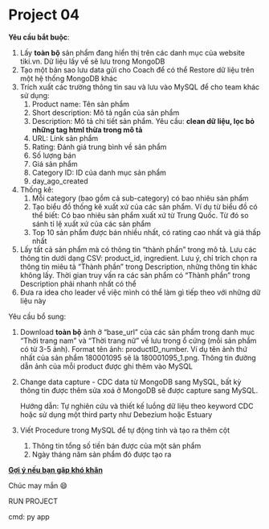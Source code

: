 # Project 04

**Yêu cầu bắt buộc**: 

1. Lấy **toàn bộ** sản phẩm đang hiển thị trên các danh mục của website tiki.vn. Dữ liệu lấy về sẽ lưu trong MongoDB
2. Tạo một bản sao lưu data gửi cho Coach để có thể Restore dữ liệu trên một hệ thống MongoDB khác
3. Trích xuất các trường thông tin sau và lưu vào MySQL để cho team khác sử dụng:
    1. Product name: Tên sản phẩm 
    2. Short description: Mô tả ngắn của sản phẩm
    3. Description: Mô tả chi tiết sản phẩm. Yêu cầu: **clean dữ liệu, lọc bỏ những tag html thừa trong mô tả**
    4. URL: Link sản phẩm
    5. Rating: Đánh giá trung bình về sản phẩm
    6. Số lượng bán
    7. Giá sản phẩm
    8. Category ID: ID của danh mục sản phẩm
    9. day_ago_created 
4. Thống kê:
    1. Mỗi category (bao gồm cả sub-category) có bao nhiêu sản phẩm
    2. Tạo biểu đồ thống kê xuất xứ của các sản phẩm. Ví dụ từ biểu đồ có thể biết: Có bao nhiêu sản phẩm xuất xứ từ Trung Quốc. Từ đó so sánh tỉ lệ xuất xứ của các sản phẩm
    3. Top 10 sản phẩm được bán nhiều nhất, có rating cao nhất và giá thấp nhất
5. Lấy tất cả sản phẩm mà có thông tin “thành phần” trong mô tả. Lưu các thông tin dưới dạng CSV: product_id, ingredient.
Lưu ý, chỉ trích chọn ra thông tin miêu tả “Thành phần” trong Description, những thông tin khác không lấy. Thời gian truy vấn ra các sản phẩm có “Thành phần” trong Description phải nhanh nhất có thể
6. Đưa ra idea cho leader về việc mình có thể làm gì tiếp theo với những dữ liệu này

Yêu cầu bổ sung:

1. Download **toàn bộ** ảnh ở “base_url” của các sản phẩm trong danh mục “Thời trang nam” và “Thời trang nữ” về lưu trong ổ cứng (mỗi sản phẩm có từ 3-5 ảnh). Format tên ảnh: productID_number. Ví dụ tên ảnh thứ nhất của sản phẩm 180001095 sẽ là 180001095_1.png. Thông tin đường dẫn ảnh của mỗi product được ghi thêm vào MySQL
2. Change data capture - CDC data từ MongoDB sang MySQL, bất kỳ thông tin được thêm sửa xoá ở MongoDB sẽ được capture sang MySQL. 
    
    Hướng dẫn: Tự nghiên cứu và thiết kế luồng dữ liệu theo keyword CDC hoặc sử dụng một third party như Debezium hoặc Estuary
    
3. Viết Procedure trong MySQL để tự động tính và tạo ra thêm cột
    1. Thông tin tổng số tiền bán được của một sản phẩm 
    2. Ngày tháng năm sản phẩm đó được tạo ra

[**Gợi ý nếu bạn gặp khó khăn**](https://www.notion.so/G-i-n-u-b-n-g-p-kh-kh-n-978389be1de8482c930984d0ffe30dbb?pvs=21)

Chúc may mắn 😄

RUN PROJECT

cmd: py app

